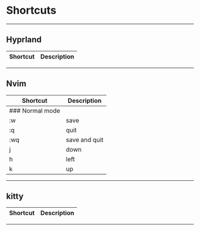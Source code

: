 # Shortcuts
---

## Hyprland 

| Shortcut | Description |
|----------|-------------|

---

## Nvim

| Shortcut         | Description               |
|------------------|---------------------------|
| ### Normal mode  |                           |
| :w               | save                      |
| :q               | quit                      |
| :wq              | save and quit             |
| j | down |
| h | left |
| k | up |

---

## kitty

| Shortcut | Description |
|----------|-------------|

---

